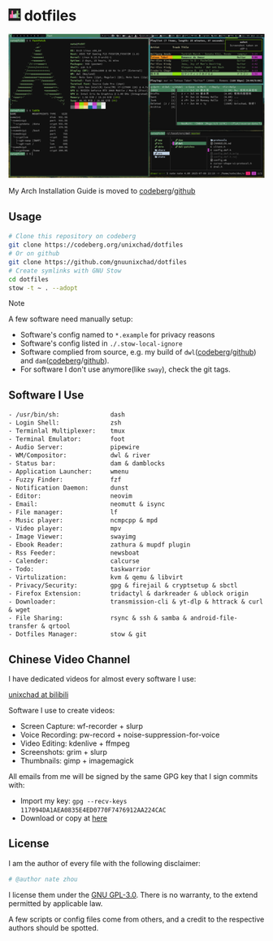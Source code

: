 # <img src="./misc/dot-repo.png" width="24"/> dotfiles
<img src="./misc/dwl.png" width="1920"/>

My Arch Installation Guide is moved to [codeberg](https://codeberg.org/unixchad/arch-install-guide)/[github](https://github.com/gnuunixchad/arch-install-guide)

## Usage
```sh
# Clone this repository on codeberg
git clone https://codeberg.org/unixchad/dotfiles
# Or on github
git clone https://github.com/gnuunixchad/dotfiles
# Create symlinks with GNU Stow
cd dotfiles
stow -t ~ . --adopt
```
> [!NOTE]
> A few software need manually setup:
> - Software's config named to `*.example` for privacy reasons
> - Software's config listed in `./.stow-local-ignore`
> - Software complied from source, e.g. my build of `dwl`([codeberg](https://codeberg.org/unixchad/dwl)/[github](https://github.com/gnuunixchad/dwl)) and `dam`([codeberg](https://codeberg.org/unixchad/damblocks)/[github](https://github.com/gnuunixchad/damblocks)).
> - For software I don't use anymore(like `sway`), check the git tags.

## Software I Use
```
- /usr/bin/sh:              dash
- Login Shell:              zsh
- Terminlal Multiplexer:    tmux
- Terminal Emulator:        foot
- Audio Server:             pipewire
- WM/Compositor:            dwl & river
- Status bar:               dam & damblocks
- Application Launcher:     wmenu
- Fuzzy Finder:             fzf
- Notification Daemon:      dunst
- Editor:                   neovim
- Email:                    neomutt & isync
- File manager:             lf
- Music player:             ncmpcpp & mpd
- Video player:             mpv
- Image Viewer:             swayimg
- Ebook Reader:             zathura & mupdf plugin
- Rss Feeder:               newsboat
- Calender:                 calcurse
- Todo:                     taskwarrior
- Virtulization:            kvm & qemu & libvirt
- Privacy/Security:         gpg & firejail & cryptsetup & sbctl
- Firefox Extension:        tridactyl & darkreader & ublock origin
- Downloader:               transmission-cli & yt-dlp & httrack & curl & wget
- File Sharing:             rsync & ssh & samba & android-file-transfer & qrtool
- Dotfiles Manager:         stow & git
```

## Chinese Video Channel
I have dedicated videos for almost every software I use:

[unixchad at bilibili](https://space.bilibili.com/34569411)

Software I use to create videos:
- Screen Capture:   wf-recorder + slurp
- Voice Recording:  pw-record + noise-suppression-for-voice
- Video Editing:    kdenlive + ffmpeg
- Screenshots:      grim + slurp
- Thumbnails:       gimp + imagemagick

All emails from me will be signed by the same GPG key that I sign commits with:
- Import my key: `gpg --recv-keys 117094DA1AEA0835E4ED0770F7476912AA224CAC`
- Download or copy at [here](./unixchad.asc)

## License
I am the author of every file with the following disclaimer:
```sh
# @author nate zhou
```
I license them under the [GNU GPL-3.0](./LICENSE). There is no warranty, to
the extend permitted by applicable law.

A few scripts or config files come from others, and a credit to the respective
authors should be spotted.

